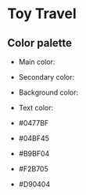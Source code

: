 # Toy Travel

## Color palette
-  Main color:
-  Secondary color:
-  Background color:
-  Text color:

- #0477BF
- #04BF45
- #B9BF04
- #F2B705
- #D90404
